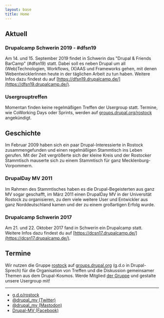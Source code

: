 ```yaml
---
layout: base
title: Home
---
```


## Aktuell

### Drupalcamp Schwerin 2019 - #dfsn19

Am 14. und 15. September 2019 findet in Schwerin das "Drupal &amp; Friends
BarCamp" (#dfsn19) statt. Dabei soll es neben Drupal um all (Web)Technologien, Workflows,
(X)AAS und Frameworks gehen, mit denen WebentwicklerInnen heute in der täglichen
Arbeit zu tun haben. Weitere Infos dazu findest du auf
[https://dfsn19.drupalcamp.de/](https://dfsn19.drupalcamp.de/).

### Usergrouptreffen

Momentan finden keine regelmäßigen Treffen der Usergroup statt. Termine, wie
CoWorking Days oder Sprints, werden auf [groups.drupal.org/rostock][gdo-mv]
angekündigt.

## Geschichte

Im Februar 2009 haben sich ein paar Drupal-Interessierte in Rostock
zusammengefunden und einen regelmäßigen Stammtisch ins Leben gerufen. Mit der
Zeit vergrößerte sich der kleine Kreis und der Rostocker Stammtisch mauserte
sich zu einem Stammtisch für ganz Mecklenburg-Vorpommern.

### DrupalDay MV 2011

Im Rahmen des Stammtisches haben es die Drupal-Begeisterten aus ganz MV sogar
geschafft, im März 2011 einen DrupalDay MV in der Universität Rostock zu
organisieren, zu dem viele weitere User und Entwickler aus ganz Norddeutschland
kamen und der zu einem großartigen Erfolg wurde.

### Drupalcamp Schwerin 2017

Am 21. und 22. Oktober 2017 fand in Schwerin ein Drupalcamp statt. Weitere Infos dazu findest du auf [https://dcsn17.drupalcamp.de/](https://dcsn17.drupalcamp.de/).

## Termine

Wir nutzen die Gruppe [rostock][gdo-mv] auf [groups.drupal.org][gdo] (g.d.o in
Drupal-Sprech) für die Organisation von Treffen und die Diskussion gemeinsamer
Themen aus dem Drupal-Kosmos. Werde Mitglied [der Gruppe][gdo-mv] und gestalte
unsere Usergroup mit!

---

<ul class="fa-ul main-list">
  <li class="main-list-item">
    <span class="fa fa-drupal fa-lg main-list-item-icon"></span>
    <a href="https://groups.drupal.org/rostock">g.d.o/rostock</a>
  </li>
  <li class="main-list-item">
    <span class="fa fa-twitter fa-lg main-list-item-icon"></span>
    <a rel="me" href="https://twitter.com/drupal_mv">@drupal_mv (Twitter)</a>
  </li>
  <li class="main-list-item">
    <span class="fa fa-mastodon fa-lg main-list-item-icon"></span>
    <a rel="me" href="https://nerdculture.de/@drupal_mv">@drupal_mv (Mastodon)</a>
  </li>
  <li class="main-list-item">
    <span class="fa fa-facebook fa-lg main-list-item-icon"></span>
    <a rel="me" href="https://www.facebook.com/pages/Drupal-MV/203909262954654">Drupal-MV (Facebook)</a>
  </li>
</ul>

[gdo]: https://groups.drupal.org
[gdo-mv]: https://groups.drupal.org/rostock
